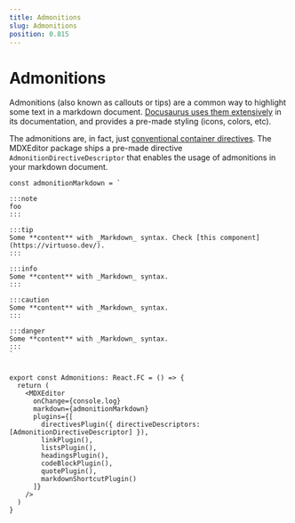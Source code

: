 ```yaml
---
title: Admonitions
slug: Admonitions
position: 0.815
---
```


# Admonitions

Admonitions (also known as callouts or tips) are a common way to highlight some text in a markdown document. [Docusaurus uses them extensively](https://docusaurus.io/docs/markdown-features/admonitions) in its documentation, and provides a pre-made styling (icons, colors, etc).

The admonitions are, in fact, just [conventional container directives](./custom-directive-editors). The MDXEditor package ships a pre-made directive `AdmonitionDirectiveDescriptor` that enables the usage of admonitions in your markdown document.

```tsx
const admonitionMarkdown = `

:::note
foo
:::

:::tip
Some **content** with _Markdown_ syntax. Check [this component](https://virtuoso.dev/).
:::

:::info
Some **content** with _Markdown_ syntax. 
:::

:::caution
Some **content** with _Markdown_ syntax.
:::

:::danger
Some **content** with _Markdown_ syntax.
:::
`


export const Admonitions: React.FC = () => {
  return (
    <MDXEditor
      onChange={console.log}
      markdown={admonitionMarkdown}
      plugins={[
        directivesPlugin({ directiveDescriptors: [AdmonitionDirectiveDescriptor] }),
        linkPlugin(),
        listsPlugin(),
        headingsPlugin(),
        codeBlockPlugin(),
        quotePlugin(),
        markdownShortcutPlugin()
      ]}
    />
  )
}
```
